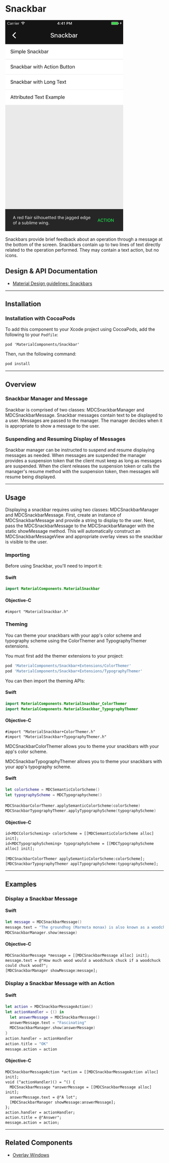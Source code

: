 <!--docs:
title: "Snackbars"
layout: detail
section: components
excerpt: "Snackbars provide brief feedback about an operation through a message at the bottom of the screen."
iconId: toast
path: /catalog/snackbars/
-->

# Snackbar

<div class="article__asset article__asset--screenshot">
  <img src="docs/assets/snackbar.png" alt="Snackbar" width="375">
</div>

Snackbars provide brief feedback about an operation through a message at the bottom of the screen.
Snackbars contain up to two lines of text directly related to the operation performed. They may
contain a text action, but no icons.

## Design & API Documentation

<ul class="icon-list">
  <li class="icon-list-item icon-list-item--spec"><a href="https://material.io/guidelines/components/snackbars-toasts.html">Material Design guidelines: Snackbars</a></li>
</ul>

- - -

## Installation

### Installation with CocoaPods

To add this component to your Xcode project using CocoaPods, add the following to your `Podfile`:

```
pod 'MaterialComponents/Snackbar'
```
<!--{: .code-renderer.code-renderer--install }-->

Then, run the following command:

``` bash
pod install
```

- - -

## Overview

### Snackbar Manager and Message

Snackbar is comprised of two classes: MDCSnackbarManager and MDCSnackbarMessage. Snackbar messages
contain text to be displayed to a user. Messages are passed to the manager. The manager decides when
it is appropriate to show a message to the user.

### Suspending and Resuming Display of Messages

Snackbar manager can be instructed to suspend and resume displaying messages as needed. When
messages are suspended the manager provides a suspension token that the client must keep as long as
messages are suspended. When the client releases the suspension token or calls the manager's resume
method with the suspension token, then messages will resume being displayed.

- - -

## Usage

Displaying a snackbar requires using two classes: MDCSnackbarManager and MDCSnackbarMessage.
First, create an instance of MDCSnackbarMessage and provide a string to display to the user. Next,
pass the MDCSnackbarMessage to the MDCSnackbarManager with the static showMessage method. This will
automatically construct an MDCSnackbarMessageView and appropriate overlay views so the snackbar is
visible to the user.

### Importing

Before using Snackbar, you'll need to import it:

<!--<div class="material-code-render" markdown="1">-->
#### Swift
``` swift
import MaterialComponents.MaterialSnackbar
```

#### Objective-C
``` objc
#import "MaterialSnackbar.h"
```
<!--</div>-->

### Theming

You can theme your snackbars with your app's color scheme and typography scheme using the ColorThemer and TypographyThemer extensions.

You must first add the themer extensions to your project:

``` bash
pod 'MaterialComponents/Snackbar+Extensions/ColorThemer'
pod 'MaterialComponents/Snackbar+Extensions/TypographyThemer'
```

You can then import the theming APIs:

<!--<div class="material-code-render" markdown="1">-->
#### Swift
``` swift
import MaterialComponents.MaterialSnackbar_ColorThemer
import MaterialComponents.MaterialSnackbar_TypographyThemer
```

#### Objective-C

``` objc
#import "MaterialSnackbar+ColorThemer.h"
#import "MaterialSnackbar+TypographyThemer.h"
```
<!--</div>-->

MDCSnackbarColorThemer allows you to theme your snackbars with your app's color scheme.

MDCSnackbarTypographyThemer allows you to theme your snackbars with your app's typography scheme.

<!--<div class="material-code-render" markdown="1">-->
#### Swift
``` swift
let colorScheme = MDCSemanticColorScheme()
let typographyScheme = MDCTypographycheme()

MDCSnackbarColorThemer.applySemanticColorScheme(colorScheme)
MDCSnackbarTypographyThemer.applyTypographyScheme(typographyScheme)
```

#### Objective-C

``` objc
id<MDCColorScheming> colorScheme = [[MDCSemanticColorScheme alloc] init];
id<MDCTypographyScheming> typographyScheme = [[MDCTypographyScheme alloc] init];

[MDCSnackbarColorThemer applySemanticColorScheme:colorScheme];
[MDCSnackbarTypographyThemer applTypographyScheme:typographyScheme];
```
<!--</div>-->

- - -

## Examples

### Display a Snackbar Message

<!--<div class="material-code-render" markdown="1">-->
#### Swift

``` swift
let message = MDCSnackbarMessage()
message.text = "The groundhog (Marmota monax) is also known as a woodchuck or whistlepig."
MDCSnackbarManager.show(message)
```

#### Objective-C

``` objc
MDCSnackbarMessage *message = [[MDCSnackbarMessage alloc] init];
message.text = @"How much wood would a woodchuck chuck if a woodchuck could chuck wood?";
[MDCSnackbarManager showMessage:message];
```
<!--</div>-->

### Display a Snackbar Message with an Action

<!--<div class="material-code-render" markdown="1">-->
#### Swift

``` swift
let action = MDCSnackbarMessageAction()
let actionHandler = {() in
  let answerMessage = MDCSnackbarMessage()
  answerMessage.text = "Fascinating"
  MDCSnackbarManager.show(answerMessage)
}
action.handler = actionHandler
action.title = "OK"
message.action = action
```

#### Objective-C

``` objc
MDCSnackbarMessageAction *action = [[MDCSnackbarMessageAction alloc] init];
void (^actionHandler)() = ^() {
  MDCSnackbarMessage *answerMessage = [[MDCSnackbarMessage alloc] init];
  answerMessage.text = @"A lot";
  [MDCSnackbarManager showMessage:answerMessage];
};
action.handler = actionHandler;
action.title = @"Answer";
message.action = action;
```
<!--</div>-->

- - -

## Related Components

<ul class="icon-list">
  <li class="icon-list-item icon-list-item--components"><a href="../OverlayWindow">Overlay Windows</a></li>
</ul>
